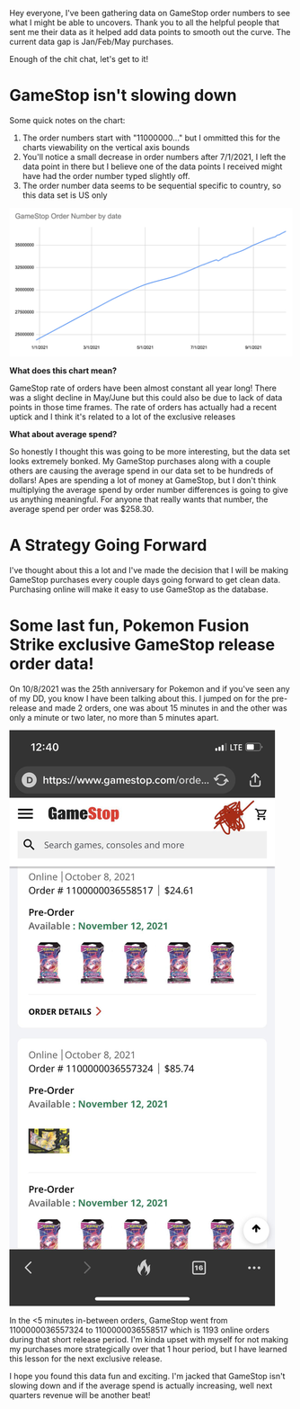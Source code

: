 Hey everyone, I've been gathering data on GameStop order numbers to see what I might be able to uncovers. Thank you to all the helpful people that sent me their data as it helped add data points to smooth out the curve. The current data gap is Jan/Feb/May purchases.

Enough of the chit chat, let's get to it!

# GameStop isn't slowing down

Some quick notes on the chart:

1. The order numbers start with "11000000..." but I ommitted this for the charts viewability on the vertical axis bounds
2. You'll notice a small decrease in order numbers after 7/1/2021, I left the data point in there but I believe one of the data points I received might have had the order number typed slightly off.
3. The order number data seems to be sequential specific to country, so this data set is US only

![chart](./chart.png)

**What does this chart mean?**

GameStop rate of orders have been almost constant all year long! There was a slight decline in May/June but this could also be due to lack of data points in those time frames. The rate of orders has actually had a recent uptick and I think it's related to a lot of the exclusive releases

**What about average spend?**

So honestly I thought this was going to be more interesting, but the data set looks extremely bonked. My GameStop purchases along with a couple others are causing the average spend in our data set to be hundreds of dollars! Apes are spending a lot of money at GameStop, but I don't think multiplying the average spend by order number differences is going to give us anything meaningful. For anyone that really wants that number, the average spend per order was $258.30.

# A Strategy Going Forward

I've thought about this a lot and I've made the decision that I will be making GameStop purchases every couple days going forward to get clean data. Purchasing online will make it easy to use GameStop as the database.

# Some last fun, Pokemon Fusion Strike exclusive GameStop release order data!

On 10/8/2021 was the 25th anniversary for Pokemon and if you've seen any of my DD, you know I have been talking about this. I jumped on for the pre-release and made 2 orders, one was about 15 minutes in and the other was only a minute or two later, no more than 5 minutes apart.

![fusion-strike](fusion-strike.jpeg)

In the <5 minutes in-between orders, GameStop went from 1100000036557324 to 1100000036558517 which is 1193 online orders during that short release period. I'm kinda upset with myself for not making my purchases more strategically over that 1 hour period, but I have learned this lesson for the next exclusive release.

I hope you found this data fun and exciting. I'm jacked that GameStop isn't slowing down and if the average spend is actually increasing, well next quarters revenue will be another beat!
